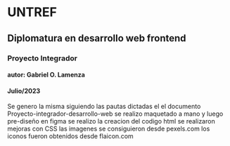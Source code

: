 # UNTREF
## Diplomatura en desarrollo web frontend
### Proyecto Integrador
#### autor: Gabriel O. Lamenza
#### Julio/2023

Se genero la misma siguiendo las pautas dictadas el el documento Proyecto-integrador-desarrollo-web
se realizo maquetado a mano y luego pre-diseño en figma
se realizo la creacion del codigo html
se realizaron mejoras con CSS
las imagenes se consiguieron desde pexels.com
los iconos fueron obtenidos desde flaicon.com
